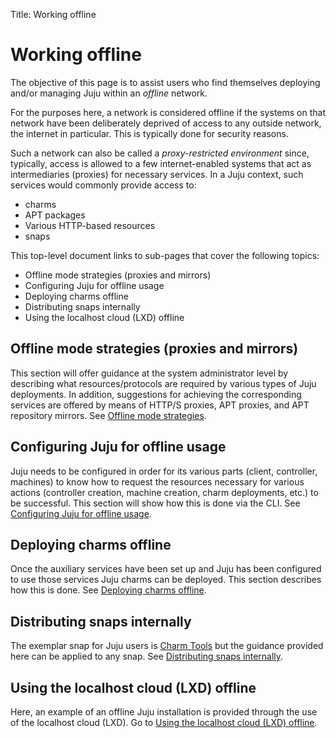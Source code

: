 Title: Working offline

# Working offline

The objective of this page is to assist users who find themselves deploying
and/or managing Juju within an *offline* network.

For the purposes here, a network is considered offline if the systems on that
network have been deliberately deprived of access to any outside network, the
internet in particular. This is typically done for security reasons.

Such a network can also be called a *proxy-restricted environment* since,
typically, access is allowed to a few internet-enabled systems that act as
intermediaries (proxies) for necessary services. In a Juju context, such
services would commonly provide access to:

 - charms
 - APT packages
 - Various HTTP-based resources
 - snaps

This top-level document links to sub-pages that cover the following topics:

 - Offline mode strategies (proxies and mirrors)
 - Configuring Juju for offline usage
 - Deploying charms offline
 - Distributing snaps internally
 - Using the localhost cloud (LXD) offline

## Offline mode strategies (proxies and mirrors)

This section will offer guidance at the system administrator level by
describing what resources/protocols are required by various types of Juju
deployments. In addition, suggestions for achieving the corresponding services
are offered by means of HTTP/S proxies, APT proxies, and APT repository
mirrors. See [Offline mode strategies][charms-offline-strategies].

## Configuring Juju for offline usage

Juju needs to be configured in order for its various parts (client, controller,
machines) to know how to request the resources necessary for various actions
(controller creation, machine creation, charm deployments, etc.) to be
successful. This section will show how this is done via the CLI. See
[Configuring Juju for offline usage][charms-offline-config].

## Deploying charms offline

Once the auxiliary services have been set up and Juju has been configured to
use those services Juju charms can be deployed. This section describes how this
is done. See [Deploying charms offline][charms-offline-deploying].

## Distributing snaps internally

The exemplar snap for Juju users is [Charm Tools][tools-charm-tools] but the
guidance provided here can be applied to any snap. See 
[Distributing snaps internally][snaps-offline].

## Using the localhost cloud (LXD) offline

Here, an example of an offline Juju installation is provided through the use
of the localhost cloud (LXD). Go to
[Using the localhost cloud (LXD) offline][charms-offline-lxd].


<!-- LINKS -->

[charms-offline-deploying]: ./charms-offline-deploying.html
[tools-charm-tools]: ./tools-charm-tools.html
[snaps-offline]: ./snaps-offline.html
[charms-offline-strategies]: ./charms-offline-strategies.html
[charms-offline-config]: ./charms-offline-config.html
[charms-offline-lxd]: ./charms-offline-lxd.html
